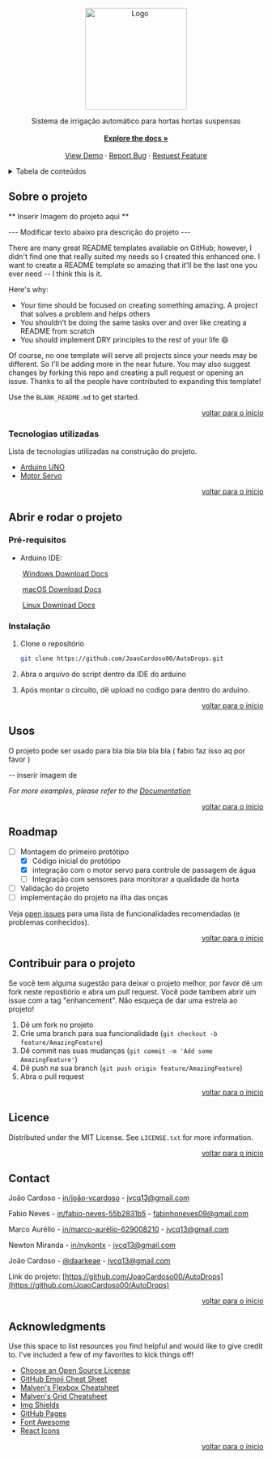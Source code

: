 <div id="top"></div>
<!--
*** Thanks for checking out the Best-README-Template. If you have a suggestion
*** that would make this better, please fork the repo and create a pull request
*** or simply open an issue with the tag "enhancement".
*** Don't forget to give the project a star!
*** Thanks again! Now go create something AMAZING! :D
-->



<!-- PROJECT SHIELDS -->
<!--
*** I'm using markdown "reference style" links for readability.
*** Reference links are enclosed in brackets [ ] instead of parentheses ( ).
*** See the bottom of this document for the declaration of the reference variables
*** for contributors-url, forks-url, etc. This is an optional, concise syntax you may use.
*** https://www.markdownguide.org/basic-syntax/#reference-style-links
-->

<!-- PROJECT LOGO -->
<br />

<div align="center">
  <a href="https://github.com/JoaoCardoso00/AutoDrops">
    <img src="C:\Users\Home\Downloads\Auto drops(2).png" alt="Logo" width="200" height="200">
  </a>

  <p align="center">
    Sistema de irrigação automático para hortas hortas suspensas
    <br />
    <br />
    <a href="https://github.com/JoaoCardoso00/AutoDrops"><strong>Explore the docs »</strong></a>
    <br />
    <br />
    <a href="https://github.com/JoaoCardoso00/AutoDrops">View Demo</a>
    ·
    <a href="https://github.com/JoaoCardoso00/AutoDrops">Report Bug</a>
    ·
    <a href="https://github.com/JoaoCardoso00/AutoDrops">Request Feature</a>
  </p>

</div>



<!-- TABLE OF CONTENTS -->

<details>
  <summary>Tabela de conteúdos</summary>
  <ol>
    <li>
      <a href="#sobre-o-projeto">Sobre o projeto</a>
      <ul>
        <li><a href="#tecnologias-utilizadas">Tecnologias utilizadas</a></li>
      </ul>
    </li>
    <li>
      <a href="#abrir-e-rodar-o-projeto">Abrir e rodar o projeto</a>
    </li>
    <li><a href="#usage">Usage</a></li>
    <li><a href="#roadmap">Roadmap</a></li>
    <li><a href="#contributing">Contributing</a></li>
    <li><a href="#license">License</a></li>
    <li><a href="#contact">Contact</a></li>
    <li><a href="#acknowledgments">Acknowledgments</a></li>
  </ol>
</details>



<!-- ABOUT THE PROJECT -->

## Sobre o projeto

** Inserir Imagem do projeto aqui **

--- Modificar texto abaixo pra descrição do projeto ---

There are many great README templates available on GitHub; however, I didn't find one that really suited my needs so I created this enhanced one. I want to create a README template so amazing that it'll be the last one you ever need -- I think this is it.

Here's why:
* Your time should be focused on creating something amazing. A project that solves a problem and helps others
* You shouldn't be doing the same tasks over and over like creating a README from scratch
* You should implement DRY principles to the rest of your life :smile:

Of course, no one template will serve all projects since your needs may be different. So I'll be adding more in the near future. You may also suggest changes by forking this repo and creating a pull request or opening an issue. Thanks to all the people have contributed to expanding this template!

Use the `BLANK_README.md` to get started.

<p align="right"><a href="#top">voltar para o início</a></p>



### Tecnologias utilizadas

Lista de tecnologias utilizadas na construção do projeto.

* [Arduino UNO](https://www.arduino.cc/)
* [Motor Servo](https://docs.arduino.cc/learn/electronics/servo-motors)

<p align="right"><a href="#top">voltar para o início</a></p>



<!-- GETTING STARTED -->

## Abrir e rodar o projeto

### Pré-requisitos

* Arduino IDE: 
  
  ​	[Windows Download Docs](https://docs.arduino.cc/software/ide-v1/tutorials/Windows)
  
  ​	[macOS Download Docs](https://www.arduino.cc/en/Guide/macOS)
  
  ​	[Linux Download Docs](https://docs.arduino.cc/software/ide-v1/tutorials/Linux) 

### Instalação

1. Clone o repositório
   ```sh
   git clone https://github.com/JoaoCardoso00/AutoDrops.git
   ```

2. Abra o arquivo do script dentro da IDE do arduino

3. Após montar o circuito, dê upload no codigo para dentro do arduino.

   

<p align="right"><a href="#top">voltar para o início</a></p>

<!-- USAGE EXAMPLES -->
## Usos

O projeto pode ser usado para bla bla bla bla bla ( fabio faz isso aq por favor )

-- inserir imagem de

_For more examples, please refer to the [Documentation](https://example.com)_

<p align="right"><a href="#top">voltar para o início</a></p>



<!-- ROADMAP -->
## Roadmap

- [ ] Montagem do primeiro protótipo
    - [x] Código inicial do protótipo
    - [x] integração com o motor servo para controle de passagem de água
    - [ ] Integração com sensores para monitorar a qualidade da horta

- [ ] Validação do projeto
- [ ] implementação do projeto na ilha das onças

Veja [open issues](https://github.com/JoaoCardoso00/AutoDrops/issues) para uma lista de funcionalidades recomendadas (e problemas conhecidos).

<p align="right"><a href="#top">voltar para o início</a></p>



<!-- CONTRIBUTING -->
## Contribuir para o projeto

Se você tem alguma sugestão para deixar o projeto melhor,  por favor dê um fork neste repostiório e abra um pull request. Você pode tambem abrir um issue com a tag "enhancement".
Não esqueça de dar uma estrela ao projeto!

1. Dê um fork no projeto
2. Crie uma branch para sua funcionalidade (`git checkout -b feature/AmazingFeature`)
3. Dê commit nas suas mudanças (`git commit -m 'Add some AmazingFeature'`)
4. Dê push na sua branch (`git push origin feature/AmazingFeature`)
5. Abra o pull request

<p align="right"><a href="#top">voltar para o início</a></p>



<!-- LICENSE -->

## Licence

Distributed under the MIT License. See `LICENSE.txt` for more information.

<p align="right"><a href="#top">voltar para o início</a></p>



<!-- CONTACT -->

## Contact

João Cardoso - [in/joão-vcardoso](https://www.linkedin.com/in/jo%C3%A3o-vcardoso/) - jvcq13@gmail.com

Fabio Neves - [in/fabio-neves-55b2831b5](https://www.linkedin.com/in/fabio-neves-55b2831b5/) - fabinhoneves09@gmail.com

Marco Aurélio - [in/marco-aurélio-629008210](https://www.linkedin.com/in/marco-aur%C3%A9lio-629008210/) - jvcq13@gmail.com

Newton Miranda - [in/nykontx](https://www.linkedin.com/in/nykontx/) - jvcq13@gmail.com

João Cardoso - [@daarkeae](https://twitter.com/daarkeae) - jvcq13@gmail.com



Link do projeto: [https://github.com/JoaoCardoso00/AutoDrops](https://github.com/JoaoCardoso00/AutoDrops)

<p align="right"><a href="#top">voltar para o início</a></p>



<!-- ACKNOWLEDGMENTS -->
## Acknowledgments

Use this space to list resources you find helpful and would like to give credit to. I've included a few of my favorites to kick things off!

* [Choose an Open Source License](https://choosealicense.com)
* [GitHub Emoji Cheat Sheet](https://www.webpagefx.com/tools/emoji-cheat-sheet)
* [Malven's Flexbox Cheatsheet](https://flexbox.malven.co/)
* [Malven's Grid Cheatsheet](https://grid.malven.co/)
* [Img Shields](https://shields.io)
* [GitHub Pages](https://pages.github.com)
* [Font Awesome](https://fontawesome.com)
* [React Icons](https://react-icons.github.io/react-icons/search)

<p align="right"><a href="#top">voltar para o início</a></p>



<!-- MARKDOWN LINKS & IMAGES -->
<!-- https://www.markdownguide.org/basic-syntax/#reference-style-links -->

[contributors-shield]: https://img.shields.io/github/contributors/othneildrew/Best-README-Template.svg?style=for-the-badge
[contributors-url]: https://github.com/othneildrew/Best-README-Template/graphs/contributors
[forks-shield]: https://img.shields.io/github/forks/othneildrew/Best-README-Template.svg?style=for-the-badge
[forks-url]: https://github.com/othneildrew/Best-README-Template/network/members
[stars-shield]: https://img.shields.io/github/stars/othneildrew/Best-README-Template.svg?style=for-the-badge
[stars-url]: https://github.com/othneildrew/Best-README-Template/stargazers
[issues-shield]: https://img.shields.io/github/issues/othneildrew/Best-README-Template.svg?style=for-the-badge
[issues-url]: https://github.com/othneildrew/Best-README-Template/issues
[license-shield]: https://img.shields.io/github/license/othneildrew/Best-README-Template.svg?style=for-the-badge
[license-url]: https://github.com/othneildrew/Best-README-Template/blob/master/LICENSE.txt
[linkedin-shield]: https://img.shields.io/badge/-LinkedIn-black.svg?style=for-the-badge&logo=linkedin&colorB=555
[linkedin-url]: https://linkedin.com/in/othneildrew
[product-screenshot]: images/screenshot.png
